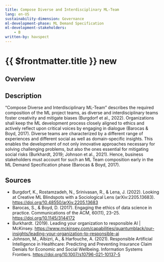 ```yaml
---
title: Compose Diverse and Interdisciplinary ML-Team
lang: en-US
sustainability-dimension: Governance
ml-development-phase: ML Demand Specification
ml-development-stakeholders: 
    - B
written-by: havspect
---
```


<script setup>
import DPOverview from '../../components/DPOverview.vue'
</script>


# {{ $frontmatter.title }} <Badge type="tip">new</Badge>

## Overview
<DPOverview />

## Description
“Compose Diverse and Interdisciplinary ML-Team” describes the required composition of the ML project teams, as diverse and interdisciplinary teams foster creativity and mitigate biases (Burgdorf et al., 2022). Organizations shall keep the ML development process closely aligned to ethics and actively reflect upon critical voices by engaging in dialogue (Barocas & Boyd, 2017). Diverse teams are characterized by a different range of experiences and different social as well as domain-specific insights. This enables the development of not only innovative approaches necessary for solving challenging problems, but also the ones essential for mitigating social risks (Burkhardt, 2019; Johnson et al., 2021). Hence, business stakeholders must account for such an ML Team composition early in the ML Demand Specification phase (Barocas & Boyd, 2017).

## Sources 
- Burgdorf, K., Rostamzadeh, N., Srinivasan, R., & Lena, J. (2022). Looking at Creative ML Blindspots with a Sociological Lens (arXiv:2205.13683). https://doi.org/10.48550/arXiv.2205.13683
- Barocas, S., & Boyd, D. (2017). Engaging the ethics of data science in practice. Communications of the ACM, 60(11), 23–25. https://doi.org/10.1145/3144172
- Burkhardt. (2019). Leading your organization to responsible AI | McKinsey. https://www.mckinsey.com/capabilities/quantumblack/our-insights/leading-your-organization-to-responsible-ai
- Johnson, M., Albizri, A., & Harfouche, A. (2021). Responsible Artificial Intelligence in Healthcare: Predicting and Preventing Insurance Claim Denials for Economic and Social Wellbeing. Information Systems Frontiers. https://doi.org/10.1007/s10796-021-10137-5

